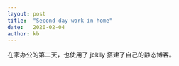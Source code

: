 ```yaml
---
layout: post
title:  "Second day work in home"
date:   2020-02-04
author: kb
---
```

在家办公的第二天，也使用了 jeklly 搭建了自己的静态博客。



